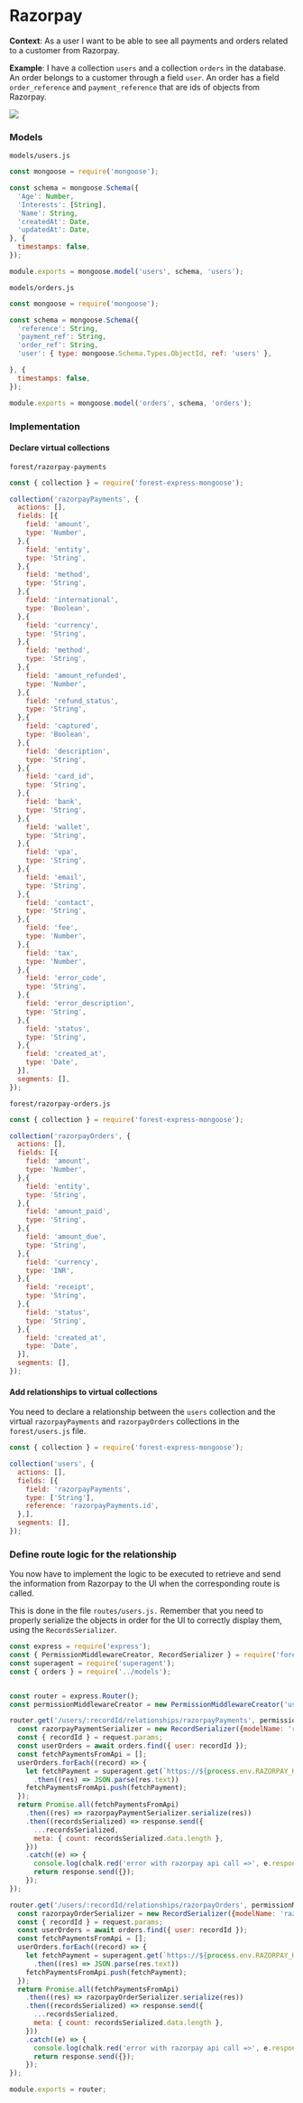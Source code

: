 # Razorpay

**Context**: As a user I want to be able to see all payments and orders related to a customer from Razorpay.

**Example**: I have a collection `users` and a collection `orders` in the database. An order belongs to a customer through a field `user`. An order has a field `order_reference` and `payment_reference` that are ids of objects from Razorpay.

![](<../../.gitbook/assets/image (534).png>)

### Models

`models/users.js`

```jsx
const mongoose = require('mongoose');

const schema = mongoose.Schema({
  'Age': Number,
  'Interests': [String],
  'Name': String,
  'createdAt': Date,
  'updatedAt': Date,
}, {
  timestamps: false,
});

module.exports = mongoose.model('users', schema, 'users');
```

`models/orders.js`

```jsx
const mongoose = require('mongoose');

const schema = mongoose.Schema({
  'reference': String,
  'payment_ref': String,
  'order_ref': String,
  'user': { type: mongoose.Schema.Types.ObjectId, ref: 'users' },

}, {
  timestamps: false,
});

module.exports = mongoose.model('orders', schema, 'orders');
```

### Implementation

#### Declare virtual collections

`forest/razorpay-payments`

```jsx
const { collection } = require('forest-express-mongoose');

collection('razorpayPayments', {
  actions: [],
  fields: [{
    field: 'amount',
    type: 'Number',
  },{
    field: 'entity',
    type: 'String',
  },{
    field: 'method',
    type: 'String',
  },{
    field: 'international',
    type: 'Boolean',
  },{
    field: 'currency',
    type: 'String',
  },{
    field: 'method',
    type: 'String',
  },{
    field: 'amount_refunded',
    type: 'Number',
  },{
    field: 'refund_status',
    type: 'String',
  },{
    field: 'captured',
    type: 'Boolean',
  },{
    field: 'description',
    type: 'String',
  },{
    field: 'card_id',
    type: 'String',
  },{
    field: 'bank',
    type: 'String',
  },{
    field: 'wallet',
    type: 'String',
  },{
    field: 'vpa',
    type: 'String',
  },{
    field: 'email',
    type: 'String',
  },{
    field: 'contact',
    type: 'String',
  },{
    field: 'fee',
    type: 'Number',
  },{
    field: 'tax',
    type: 'Number',
  },{
    field: 'error_code',
    type: 'String',
  },{
    field: 'error_description',
    type: 'String',
  },{
    field: 'status',
    type: 'String',
  },{
    field: 'created_at',
    type: 'Date',
  }],
  segments: [],
});
```

`forest/razorpay-orders.js`

```jsx
const { collection } = require('forest-express-mongoose');

collection('razorpayOrders', {
  actions: [],
  fields: [{
    field: 'amount',
    type: 'Number',
  },{
    field: 'entity',
    type: 'String',
  },{
    field: 'amount_paid',
    type: 'String',
  },{
    field: 'amount_due',
    type: 'String',
  },{
    field: 'currency',
    type: 'INR',
  },{
    field: 'receipt',
    type: 'String',
  },{
    field: 'status',
    type: 'String',
  },{
    field: 'created_at',
    type: 'Date',
  }],
  segments: [],
});
```

#### Add relationships to virtual collections

You need to declare a relationship between the `users` collection and the virtual `razorpayPayments` and `razorpayOrders` collections in the `forest/users.js` file.

```jsx
const { collection } = require('forest-express-mongoose');

collection('users', {
  actions: [],
  fields: [{
    field: 'razorpayPayments',
    type: ['String'],
    reference: 'razorpayPayments.id',
  },],
  segments: [],
});
```

### Define route logic for the relationship

You now have to implement the logic to be executed to retrieve and send the information from Razorpay to the UI when the corresponding route is called.

This is done in the file `routes/users.js.` Remember that you need to properly serialize the objects in order for the UI to correctly display them, using the `RecordsSerializer`.

```javascript
const express = require('express');
const { PermissionMiddlewareCreator, RecordSerializer } = require('forest-express-mongoose');
const superagent = require('superagent');
const { orders } = require('../models');


const router = express.Router();
const permissionMiddlewareCreator = new PermissionMiddlewareCreator('users');

router.get('/users/:recordId/relationships/razorpayPayments', permissionMiddlewareCreator.details(), async (request, response, next) => {
  const razorpayPaymentSerializer = new RecordSerializer({modelName: 'razorpayPayments'});
  const { recordId } = request.params;
  const userOrders = await orders.find({ user: recordId });
  const fetchPaymentsFromApi = [];
  userOrders.forEach((record) => {
    let fetchPayment = superagent.get(`https://${process.env.RAZORPAY_KEY_ID}:${process.env.RAZORPAY_KEY_SECRET}@api.razorpay.com/v1/payments/${record.payment_ref}`)
      .then((res) => JSON.parse(res.text))
    fetchPaymentsFromApi.push(fetchPayment);
  });
  return Promise.all(fetchPaymentsFromApi)
    .then((res) => razorpayPaymentSerializer.serialize(res))
    .then((recordsSerialized) => response.send({
      ...recordsSerialized,
      meta: { count: recordsSerialized.data.length },
    }))
    .catch((e) => {
      console.log(chalk.red('error with razorpay api call =>', e.response.res.text));
      return response.send({});
    });
});

router.get('/users/:recordId/relationships/razorpayOrders', permissionMiddlewareCreator.details(), async (request, response, next) => {
  const razorpayOrderSerializer = new RecordSerializer({modelName: 'razorpayOrders'});
  const { recordId } = request.params;
  const userOrders = await orders.find({ user: recordId });
  const fetchPaymentsFromApi = [];
  userOrders.forEach((record) => {
    let fetchPayment = superagent.get(`https://${process.env.RAZORPAY_KEY_ID}:${process.env.RAZORPAY_KEY_SECRET}@api.razorpay.com/v1/orders/${record.order_ref}`)
      .then((res) => JSON.parse(res.text))
    fetchPaymentsFromApi.push(fetchPayment);
  });
  return Promise.all(fetchPaymentsFromApi)
    .then((res) => razorpayOrderSerializer.serialize(res))
    .then((recordsSerialized) => response.send({
      ...recordsSerialized,
      meta: { count: recordsSerialized.data.length },
    }))
    .catch((e) => {
      console.log(chalk.red('error with razorpay api call =>', e.response.res.text));
      return response.send({});
    });
});

module.exports = router;
```

